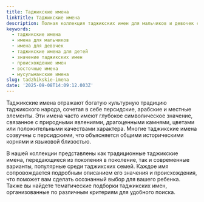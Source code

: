 ```yaml
---
title: Таджикские имена
linkTitle: Таджикские имена
description: Полная коллекция таджикских имен для мальчиков и девочек с переводом и значением. Выберите красивое таджикское имя для ребенка.
keywords:
  - таджикские имена
  - имена для мальчиков
  - имена для девочек
  - таджикские имена для детей
  - значение таджикских имен
  - происхождение имен
  - восточные имена
  - мусульманские имена
slug: tadzhikskie-imena
date: '2025-09-08T14:09:12.003Z'
---
```


Таджикские имена отражают богатую культурную традицию таджикского народа, сочетая в себе персидские, арабские и местные элементы. Эти имена часто имеют глубокое символическое значение, связанное с природными явлениями, драгоценными камнями, цветами или положительными качествами характера. Многие таджикские имена созвучны с персидскими, что объясняется общими историческими корнями и языковой близостью.

В нашей коллекции представлены как традиционные таджикские имена, передающиеся из поколения в поколение, так и современные варианты, популярные среди таджикских семей. Каждое имя сопровождается подробным описанием его значения и происхождения, что поможет вам сделать осознанный выбор для вашего ребенка. Также вы найдете тематические подборки таджикских имен, организованные по различным критериям для удобного поиска.
